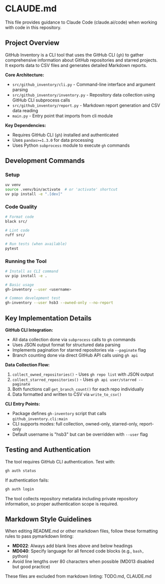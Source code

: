 # CLAUDE.md

This file provides guidance to Claude Code (claude.ai/code) when working with code in this repository.

## Project Overview

GitHub Inventory is a CLI tool that uses the GitHub CLI (`gh`) to gather comprehensive information about GitHub repositories and starred projects. It exports data to CSV files and generates detailed Markdown reports.

**Core Architecture:**
- `src/github_inventory/cli.py` - Command-line interface and argument parsing
- `src/github_inventory/inventory.py` - Repository data collection using GitHub CLI subprocess calls
- `src/github_inventory/report.py` - Markdown report generation and CSV data reading
- `main.py` - Entry point that imports from cli module

**Key Dependencies:**
- Requires GitHub CLI (`gh`) installed and authenticated
- Uses `pandas>=1.3.0` for data processing
- Uses Python `subprocess` module to execute `gh` commands

## Development Commands

### Setup

```bash
uv venv
source .venv/bin/activate  # or 'activate' shortcut
uv pip install -e ".[dev]"
```

### Code Quality

```bash
# Format code
black src/

# Lint code
ruff src/

# Run tests (when available)
pytest
```

### Running the Tool

```bash
# Install as CLI command
uv pip install -e .

# Basic usage
gh-inventory --user <username>

# Common development test
gh-inventory --user hsb3 --owned-only --no-report
```

## Key Implementation Details

**GitHub CLI Integration:**
- All data collection done via `subprocess` calls to `gh` commands
- Uses JSON output format for structured data parsing
- Implements pagination for starred repositories via `--paginate` flag
- Branch counting done via direct GitHub API calls using `gh api`

**Data Collection Flow:**
1. `collect_owned_repositories()` - Uses `gh repo list` with JSON output
2. `collect_starred_repositories()` - Uses `gh api user/starred --paginate`
3. Both functions call `get_branch_count()` for each repo individually
4. Data formatted and written to CSV via `write_to_csv()`

**CLI Entry Points:**
- Package defines `gh-inventory` script that calls `github_inventory.cli:main`
- CLI supports modes: full collection, owned-only, starred-only, report-only
- Default username is "hsb3" but can be overridden with `--user` flag

## Testing and Authentication

The tool requires GitHub CLI authentication. Test with:

```bash
gh auth status
```

If authentication fails:

```bash
gh auth login
```

The tool collects repository metadata including private repository information, so proper authentication scope is required.

## Markdown Style Guidelines

When editing README.md or other markdown files, follow these formatting rules to pass pymarkdown linting:

- **MD022**: Always add blank lines above and below headings
- **MD040**: Specify language for all fenced code blocks (e.g., ```bash, ```python)
- Avoid line lengths over 80 characters when possible (MD013 disabled but good practice)

These files are excluded from markdown linting: TODO.md, CLAUDE.md
